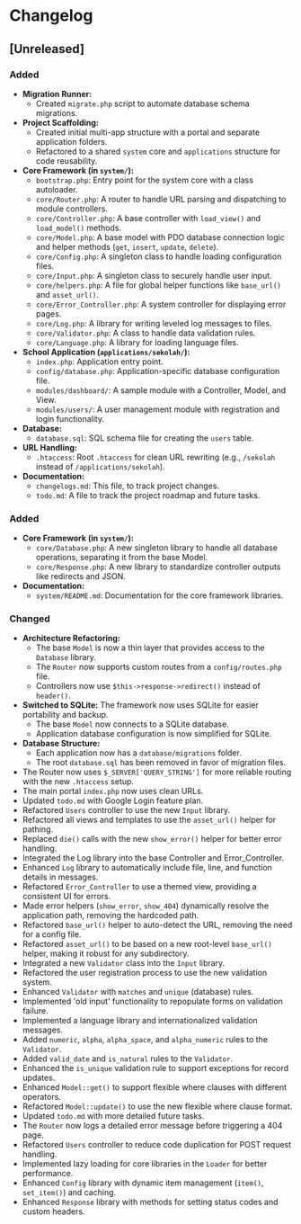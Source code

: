 # Changelog

## [Unreleased]

### Added
- **Migration Runner:**
    - Created `migrate.php` script to automate database schema migrations.
- **Project Scaffolding:**
    - Created initial multi-app structure with a portal and separate application folders.
    - Refactored to a shared `system` core and `applications` structure for code reusability.
- **Core Framework (in `system/`):**
    - `bootstrap.php`: Entry point for the system core with a class autoloader.
    - `core/Router.php`: A router to handle URL parsing and dispatching to module controllers.
    - `core/Controller.php`: A base controller with `load_view()` and `load_model()` methods.
    - `core/Model.php`: A base model with PDO database connection logic and helper methods (`get`, `insert`, `update`, `delete`).
    - `core/Config.php`: A singleton class to handle loading configuration files.
    - `core/Input.php`: A singleton class to securely handle user input.
    - `core/helpers.php`: A file for global helper functions like `base_url()` and `asset_url()`.
    - `core/Error_Controller.php`: A system controller for displaying error pages.
    - `core/Log.php`: A library for writing leveled log messages to files.
    - `core/Validator.php`: A class to handle data validation rules.
    - `core/Language.php`: A library for loading language files.
- **School Application (`applications/sekolah/`):**
    - `index.php`: Application entry point.
    - `config/database.php`: Application-specific database configuration file.
    - `modules/dashboard/`: A sample module with a Controller, Model, and View.
    - `modules/users/`: A user management module with registration and login functionality.
- **Database:**
    - `database.sql`: SQL schema file for creating the `users` table.
- **URL Handling:**
    - `.htaccess`: Root `.htaccess` for clean URL rewriting (e.g., `/sekolah` instead of `/applications/sekolah`).
- **Documentation:**
    - `changelogs.md`: This file, to track project changes.
    - `todo.md`: A file to track the project roadmap and future tasks.

### Added
- **Core Framework (in `system/`):**
    - `core/Database.php`: A new singleton library to handle all database operations, separating it from the base Model.
    - `core/Response.php`: A new library to standardize controller outputs like redirects and JSON.
- **Documentation:**
    - `system/README.md`: Documentation for the core framework libraries.

### Changed
- **Architecture Refactoring:**
    - The base `Model` is now a thin layer that provides access to the `Database` library.
    - The `Router` now supports custom routes from a `config/routes.php` file.
    - Controllers now use `$this->response->redirect()` instead of `header()`.
- **Switched to SQLite:** The framework now uses SQLite for easier portability and backup.
    - The base `Model` now connects to a SQLite database.
    - Application database configuration is now simplified for SQLite.
- **Database Structure:**
    - Each application now has a `database/migrations` folder.
    - The root `database.sql` has been removed in favor of migration files.
- The Router now uses `$_SERVER['QUERY_STRING']` for more reliable routing with the new `.htaccess` setup.
- The main portal `index.php` now uses clean URLs.
- Updated `todo.md` with Google Login feature plan.
- Refactored `Users` controller to use the new `Input` library.
- Refactored all views and templates to use the `asset_url()` helper for pathing.
- Replaced `die()` calls with the new `show_error()` helper for better error handling.
- Integrated the Log library into the base Controller and Error_Controller.
- Enhanced `Log` library to automatically include file, line, and function details in messages.
- Refactored `Error_Controller` to use a themed view, providing a consistent UI for errors.
- Made error helpers (`show_error`, `show_404`) dynamically resolve the application path, removing the hardcoded path.
- Refactored `base_url()` helper to auto-detect the URL, removing the need for a config file.
- Refactored `asset_url()` to be based on a new root-level `base_url()` helper, making it robust for any subdirectory.
- Integrated a new `Validator` class into the `Input` library.
- Refactored the user registration process to use the new validation system.
- Enhanced `Validator` with `matches` and `unique` (database) rules.
- Implemented 'old input' functionality to repopulate forms on validation failure.
- Implemented a language library and internationalized validation messages.
- Added `numeric`, `alpha`, `alpha_space`, and `alpha_numeric` rules to the `Validator`.
- Added `valid_date` and `is_natural` rules to the `Validator`.
- Enhanced the `is_unique` validation rule to support exceptions for record updates.
- Enhanced `Model::get()` to support flexible where clauses with different operators.
- Refactored `Model::update()` to use the new flexible where clause format.
- Updated `todo.md` with more detailed future tasks.
- The `Router` now logs a detailed error message before triggering a 404 page.
- Refactored `Users` controller to reduce code duplication for POST request handling.
- Implemented lazy loading for core libraries in the `Loader` for better performance.
- Enhanced `Config` library with dynamic item management (`item()`, `set_item()`) and caching.
- Enhanced `Response` library with methods for setting status codes and custom headers.
